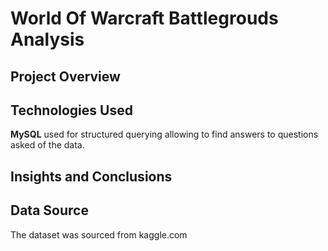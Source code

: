 #  World Of Warcraft Battlegrouds Analysis

## Project Overview
 


## Technologies Used

**MySQL** used for structured querying allowing to find answers to questions asked of the data.
  

## Insights and Conclusions

## Data Source
    
The dataset was sourced from kaggle.com
